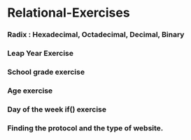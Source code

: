 # Relational-Exercises

### Radix : Hexadecimal, Octadecimal, Decimal, Binary 
### Leap Year Exercise
### School grade exercise
### Age exercise
### Day of the week if() exercise
### Finding the protocol and the type of website.